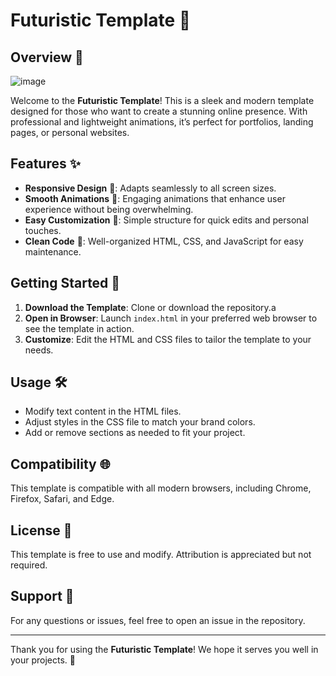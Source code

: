 # Futuristic Template 🚀

## Overview 🌟
![image](https://github.com/user-attachments/assets/700fbd08-16f1-469e-afa5-e12e6327dc23)

Welcome to the **Futuristic Template**! This is a sleek and modern template designed for those who want to create a stunning online presence. With professional and lightweight animations, it’s perfect for portfolios, landing pages, or personal websites.

## Features ✨

- **Responsive Design** 📱: Adapts seamlessly to all screen sizes.
- **Smooth Animations** 🎉: Engaging animations that enhance user experience without being overwhelming.
- **Easy Customization** 🎨: Simple structure for quick edits and personal touches.
- **Clean Code** 🧹: Well-organized HTML, CSS, and JavaScript for easy maintenance.

## Getting Started 🚀

1. **Download the Template**: Clone or download the repository.a
2. **Open in Browser**: Launch `index.html` in your preferred web browser to see the template in action.
3. **Customize**: Edit the HTML and CSS files to tailor the template to your needs.

## Usage 🛠️

- Modify text content in the HTML files.
- Adjust styles in the CSS file to match your brand colors.
- Add or remove sections as needed to fit your project.

## Compatibility 🌐

This template is compatible with all modern browsers, including Chrome, Firefox, Safari, and Edge.

## License 📜

This template is free to use and modify. Attribution is appreciated but not required.

## Support 🤝

For any questions or issues, feel free to open an issue in the repository.

---

Thank you for using the **Futuristic Template**! We hope it serves you well in your projects. 🌌

